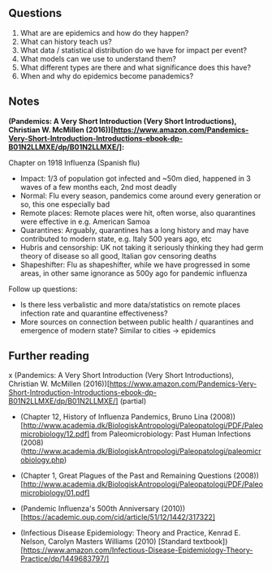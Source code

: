 ## Questions

1. What are are epidemics and how do they happen?
2. What can history teach us?
3. What data / statistical distribution do we have for impact per event?
4. What models can we use to understand them?
5. What different types are there and what significance does this have?
6. When and why do epidemics become panademics?

## Notes

**(Pandemics: A Very Short Introduction (Very Short Introductions), Christian W. McMillen (2016))[https://www.amazon.com/Pandemics-Very-Short-Introduction-Introductions-ebook-dp-B01N2LLMXE/dp/B01N2LLMXE/]:**

Chapter on 1918 Influenza (Spanish flu)

- Impact: 1/3 of population got infected and ~50m died, happened in 3 waves of a few months each, 2nd most deadly
- Normal: Flu every season, pandemics come around every generation or so, this one especially bad
- Remote places: Remote places were hit, often worse, also quarantines were effective in e.g. American Samoa
- Quarantines: Arguably, quarantines has a long history and may have contributed to modern state, e.g. Italy 500 years ago, etc
- Hubris and censorship: UK not taking it seriously thinking they had germ theory of disease so all good, Italian gov censoring deaths
- Shapeshifter: Flu as shapeshifter, while we have progressed in some areas, in other same ignorance as 500y ago for pandemic influenza

Follow up questions:
- Is there less verbalistic and more data/statistics on remote places infection rate and quarantine effectiveness?
- More sources on connection between public health / quarantines and emergence of modern state? Similar to cities -> epidemics

## Further reading

x (Pandemics: A Very Short Introduction (Very Short Introductions), Christian W. McMillen (2016))[https://www.amazon.com/Pandemics-Very-Short-Introduction-Introductions-ebook-dp-B01N2LLMXE/dp/B01N2LLMXE/] (partial)

- (Chapter 12, History of Influenza Pandemics, Bruno Lina (2008))[http://www.academia.dk/BiologiskAntropologi/Paleopatologi/PDF/Paleomicrobiology/12.pdf] from Paleomicrobiology: Past Human Infections (2008) (http://www.academia.dk/BiologiskAntropologi/Paleopatologi/paleomicrobiology.php)

- (Chapter 1, Great Plagues of the Past and Remaining Questions (2008))[http://www.academia.dk/BiologiskAntropologi/Paleopatologi/PDF/Paleomicrobiology/01.pdf]

- (Pandemic Influenza's 500th Anniversary (2010))[https://academic.oup.com/cid/article/51/12/1442/317322]

- (Infectious Disease Epidemiology: Theory and Practice, Kenrad E. Nelson, Carolyn Masters Williams (2010) [Standard textbook])[https://www.amazon.com/Infectious-Disease-Epidemiology-Theory-Practice/dp/1449683797/]

